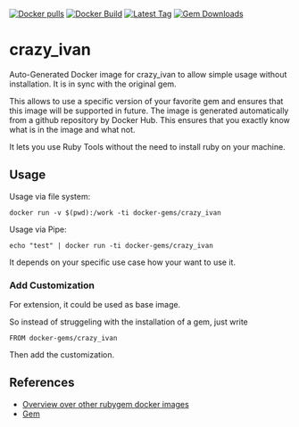 [![Docker pulls](https://img.shields.io/docker/pulls/rubygem/crazy_ivan.svg)](https://hub.docker.com/r/rubygem/crazy_ivan/)
[![Docker Build](https://img.shields.io/docker/automated/rubygem/crazy_ivan.svg)](https://hub.docker.com/r/rubygem/crazy_ivan/)
[![Latest Tag](https://img.shields.io/github/tag/docker-rubygem/crazy_ivan.svg)](https://hub.docker.com/r/rubygem/crazy_ivan/)
[![Gem Downloads](https://img.shields.io/gem/dt/crazy_ivan.svg)](https://rubygems.org/gems/crazy_ivan/)
# crazy_ivan

Auto-Generated Docker image for crazy_ivan to allow simple usage without installation.
It is in sync with the original gem.

This allows to use a specific version of your favorite gem and ensures that this image will be supported in future.
The image is generated automatically from a github repository by Docker Hub.
This ensures that you exactly know what is in the image and what not.

It lets you use Ruby Tools without the need to install ruby on your machine.

## Usage

Usage via file system:

`docker run -v $(pwd):/work -ti docker-gems/crazy_ivan`

Usage via Pipe:

`echo "test" | docker run -ti docker-gems/crazy_ivan`

It depends on your specific use case how your want to use it.

### Add Customization

For extension, it could be used as base image.

So instead of struggeling with the installation of a gem, just write

`FROM docker-gems/crazy_ivan`

Then add the customization.

## References

 - [Overview over other rubygem docker images](https://github.com/thinkbot/docker-rubygem)
 - [Gem](https://rubygems.org/gems/crazy_ivan/)
